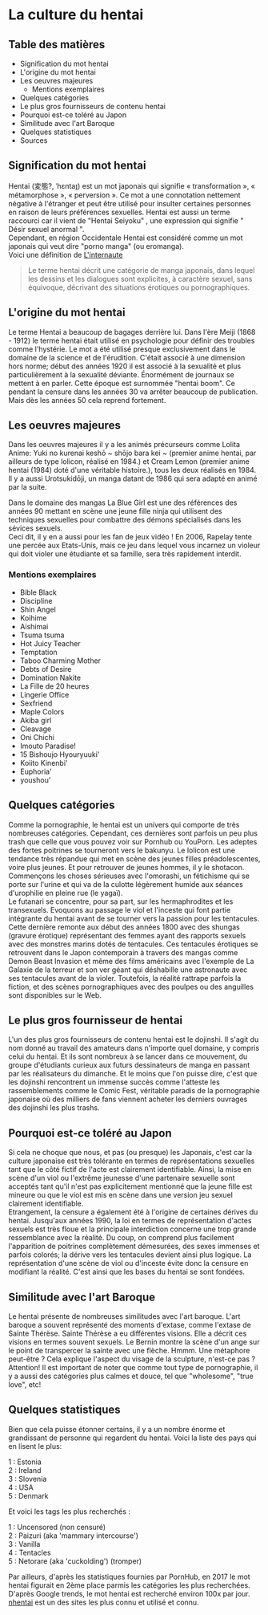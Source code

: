 # La culture du hentai

## Table des matières
  - Signification du mot hentai
  - L'origine du mot hentai  
  - Les oeuvres majeures  
    - Mentions exemplaires  
  - Quelques catégories  
  - Le plus gros fournisseurs de contenu hentai  
  - Pourquoi est-ce toléré au Japon  
  - Similitude avec l'art Baroque  
  - Quelques statistiques   
  - Sources
  
  
  
  
  

## Signification du mot hentai

Hentai (変態?, ˈhɛntaɪ̯) est un mot japonais qui signifie « transformation », « métamorphose », « perversion ». Ce mot a une connotation nettement négative à l'étranger et peut être utilisé pour insulter certaines personnes en raison de leurs préférences sexuelles. Hentai est aussi un terme raccourci car il vient de "Hentai Seiyoku" , une expression qui signifie  " Désir sexuel anormal ".  
Cependant, en région Occidentale Hentai est considéré comme un mot japonais qui veut dire "porno manga" (ou eromanga).  
Voici une définition de [L'internaute](https://www.linternaute.fr/dictionnaire/fr/definition/hentai/)  
> Le terme hentai décrit une catégorie de manga japonais, dans lequel les dessins et les dialogues sont explicites, à caractère sexuel, sans équivoque, décrivant des situations érotiques ou pornographiques.        

  
    
      
        
          
## L'origine du mot hentai  
  
Le terme Hentai a beaucoup de bagages derrière lui. Dans l'ère Meiji (1868 - 1912) le terme hentai était utilisé en psychologie pour définir des troubles comme l'hystérie. Le mot a été utilisé presque exclusivement dans le domaine de la science et de l'érudition. C'était associé à une dimension hors norme; début des années 1920 il est associé à la sexualité et plus particulièrement à la sexualité déviante. Énormément de journaux se mettent à en parler. Cette époque est surnommée "hentai boom". Ce pendant la censure dans les années 30 va arrêter beaucoup de publication. Mais dès les années 50 cela reprend fortement.

## Les oeuvres majeures  
  
Dans les oeuvres majeures il y a les animés précurseurs comme Lolita Anime: Yuki no kurenai keshō ~ shōjo bara kei ~  (premier anime hentai, par ailleurs de type lolicon, réalisé en 1984.) et Cream Lemon  (premier anime hentai (1984) doté d'une véritable histoire.), tous les deux réalisés en 1984. Il y a aussi Urotsukidōji, un manga datant de 1986 qui sera adapté en animé par la suite.   
  
Dans le domaine des mangas La Blue Girl est une des références des années 90 mettant en scène une jeune fille ninja qui utilisent des techniques sexuelles pour combattre des démons spécialisés dans les sévices sexuels.  
Ceci dit, il y en a aussi pour les fan de jeux vidéo ! En 2006, Rapelay tente une percée aux Etats-Unis, mais ce jeu dans lequel vous incarnez un violeur qui doit violer une étudiante et sa famille, sera très rapidement interdit.  
### Mentions exemplaires  
- Bible Black  
- Discipline  
- Shin Angel  
- Koihime  
- Aishimai  
- Tsuma tsuma  
- Hot Juicy Teacher  
- Temptation  
- Taboo Charming Mother  
- Debts of Desire  
- Domination Nakite  
- La Fille de 20 heures  
- Lingerie Office
- Sexfriend
- Maple Colors
- Akiba girl
- Cleavage
- Oni Chichi
- Imouto Paradise!
- 15 Bishoujo Hyouryuuki'
- Koiito Kinenbi'
- Euphoria'
- youshou'
  
## Quelques catégories  
  
Comme la pornographie, le hentai est un univers qui comporte de très nombreuses catégories. Cependant, ces dernières sont parfois un peu plus trash que celle que vous pouvez voir sur Pornhub ou YouPorn. Les adeptes des fortes poitrines se tourneront vers le bakunyu. Le lolicon est une tendance très répandue qui met en scène des jeunes filles préadolescentes, voire plus jeunes. Et pour retrouver de jeunes hommes, il y le shotacon.  
Commençons les choses sérieuses avec l'omorashi, un fétichisme qui se porte sur l'urine et qui va de la culotte légèrement humide aux séances d'urophilie en pleine rue (le yagaï).  
Le futanari se concentre, pour sa part, sur les hermaphrodites et les transexuels. Evoquons au passage le viol et l'inceste qui font partie intégrante du hentai avant de se tourner vers la passion pour les tentacules. Cette dernière remonte aux début des années 1800 avec des shungas (gravure érotique) représentant des femmes ayant des rapports sexuels avec des monstres marins dotés de tentacules. Ces tentacules érotiques se retrouvent dans le Japon contemporain à travers des mangas comme Demon Beast Invasion et même des films américains avec l'exemple de La Galaxie de la terreur et son ver géant qui déshabille une astronaute avec ses tentacules avant de la violer. Toutefois, la réalité rattrape parfois la fiction, et des scènes pornographiques avec des poulpes ou des anguilles sont disponibles sur le Web.  
  
## Le plus gros fournisseur de hentai  
  
L'un des plus gros fournisseurs de contenu hentai est le dojinshi. Il s'agit du nom donné au travail des amateurs dans n'importe quel domaine, y compris celui du hentai. Et ils sont nombreux à se lancer dans ce mouvement, du groupe d'étudiants curieux aux futurs dessinateurs de manga en passant par les réalisateurs du dimanche. Et le moins que l'on puisse dire, c'est que les dojinshi rencontrent un immense succès comme l'atteste les rassemblements comme le Comic Fest, véritable paradis de la pornographie japonaise où des milliers de fans viennent acheter les derniers ouvrages des dojinshi les plus trashs.  
  
## Pourquoi est-ce toléré au Japon
  
Si cela ne choque que nous, et pas (ou presque) les Japonais, c'est car la culture japonaise est très tolérante en termes de représentations sexuelles tant que le côté fictif de l'acte est clairement identifiable. Ainsi, la mise en scène d'un viol ou l'extrême jeunesse d'une partenaire sexuelle sont acceptés tant qu'il n'est pas explicitement mentionné que la jeune fille est mineure ou que le viol est mis en scène dans une version jeu sexuel clairement identifiable.  
Etrangement, la censure a également été à l'origine de certaines dérives du hentai. Jusqu'aux années 1990, la loi en termes de représentation d'actes sexuels est très floue et la principale interdiction concerne une trop grande ressemblance avec la réalité. Du coup, on comprend plus facilement l'apparition de poitrines complètement démesurées, des sexes immenses et parfois colorés; la dérive vers les tentacules devient ainsi plus logique. La représentation d'une scène de viol ou d'inceste évite donc la censure en modifiant la réalité. C'est ainsi que les bases du hentai se sont fondées.  
  
## Similitude avec l'art Baroque  
  
Le hentai présente de nombreuses similitudes avec l'art baroque. L'art baroque a souvent représenté des moments d'extase, comme l'extase de Sainte Thérèse. Sainte Thérèse a eu différentes visions. Elle a décrit ces visions en termes souvent sexuels. Le Bernin montre la scène d'un ange sur le point de transpercer la sainte avec une flèche. Hmmm. Une métaphore peut-être ? Cela explique l'aspect du visage de la sculpture, n'est-ce pas ?  
Attention! Il est important de noter que comme tout type de pornographie, il y a aussi des catégories plus calmes et douce, tel que "wholesome", "true love", etc!  
  
## Quelques statistiques
  
Bien que cela puisse étonner certains, il y a un nombre énorme et grandissant de personne qui regardent du hentai. Voici la liste des pays qui en lisent le plus:  
  
1 : Estonia  
2 : Ireland  
3 : Slovenia  
4 : USA  
5 : Denmark  
  
Et voici les tags les plus recherchés :  
  
1 : Uncensored (non censuré)  
2 : Paizuri (aka 'mammary intercourse')  
3 : Vanilla  
4 : Tentacles  
5 : Netorare (aka 'cuckolding') (tromper)  
  
Par ailleurs, d'après les statistiques fournies par PornHub, en 2017 le mot hentai figurait en 2ème place parmis les catégories les plus recherchées. D'après Google trends, le mot hentai est recherché environ 100x par jour.  
[nhentai](https://nhentai.net/) est un des sites les plus connu et utilisé et connu.
